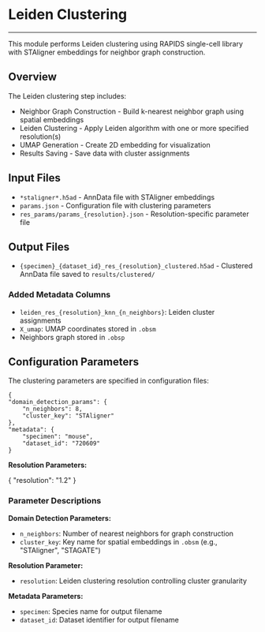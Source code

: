 # Leiden Clustering
---
This module performs Leiden clustering using RAPIDS single-cell library with STAligner embeddings for neighbor graph construction.

## Overview

The Leiden clustering step includes:

- Neighbor Graph Construction - Build k-nearest neighbor graph using spatial embeddings
- Leiden Clustering - Apply Leiden algorithm with one or more specified resolution(s)
- UMAP Generation - Create 2D embedding for visualization
- Results Saving - Save data with cluster assignments

## Input Files

- `*staligner*.h5ad` - AnnData file with STAligner embeddings 
- `params.json` - Configuration file with clustering parameters
- `res_params/params_{resolution}.json` - Resolution-specific parameter file

## Output Files

- `{specimen}_{dataset_id}_res_{resolution}_clustered.h5ad` - Clustered AnnData file saved to `results/clustered/`

### Added Metadata Columns

- `leiden_res_{resolution}_knn_{n_neighbors}`: Leiden cluster assignments
- `X_umap`: UMAP coordinates stored in `.obsm`
- Neighbors graph stored in `.obsp`

## Configuration Parameters

The clustering parameters are specified in configuration files:

    {
    "domain_detection_params": {
        "n_neighbors": 8,
        "cluster_key": "STAligner"
    },
    "metadata": {
        "specimen": "mouse",
        "dataset_id": "720609"
    }

**Resolution Parameters:**

{
    "resolution": "1.2"
}

### Parameter Descriptions

**Domain Detection Parameters:**
- `n_neighbors`: Number of nearest neighbors for graph construction 
- `cluster_key`: Key name for spatial embeddings in `.obsm` (e.g., "STAligner", "STAGATE")

**Resolution Parameter:**
- `resolution`: Leiden clustering resolution controlling cluster granularity

**Metadata Parameters:**
- `specimen`: Species name for output filename
- `dataset_id`: Dataset identifier for output filename
